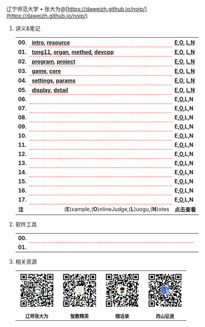 辽宁师范大学 &bull; 张大为@[https://daweizh.github.io/noip/](https://daweizh.github.io/noip/)

1. 讲义&笔记
    <table style="border:0px;width:100%;">
    <tr>
      <th style="border:0px;text-align:left;width:50px;">00.</th>
      <th style="border:0px; border-bottom:1px dashed red;width:100%;">
        <a href='handout/00/1.intro.html'>intro</a>,
        <a href='handout/00/2.resource.html'>resource</a>
      </th>
      <th style="border:0px;white-space:nowrap;">
        <a href='handout/00/example.html'>E</a>,<a href='handout/00/openjudge.html'>O</a>,
        <a href='handout/00/luogu.html'>L</a>,<a href='handout/00/notes.html'>N</a>
      </th>
    </tr>
    <tr>
      <th style="border:0px;text-align:left;width:50px;">01.</th>
      <th style="border:0px; border-bottom:1px dashed red;width:100%;">
        <a href='handout/01/1.tong11.html'>tong11</a>,
        <a href='handout/01/2.organ.html'>organ</a>,
        <a href='handout/01/3.method.html'>method</a>,
        <a href='handout/01/4.devcpp.html'>devcpp</a>
      </th>
      <th style="border:0px;white-space:nowrap;">
        <a href='handout/01/example.html'>E</a>,<a href='handout/01/openjudge.html'>O</a>,
        <a href='handout/01/luogu.html'>L</a>,<a href='handout/01/notes.html'>N</a>
      </th>
    </tr>
    <tr>
      <th style="border:0px;text-align:left;width:50px;">02.</th>
      <th style="border:0px; border-bottom:1px dashed red;width:100%;">
        <a href='handout/02/1.program.html'>program</a>,
        <a href='handout/02/2.project.html'>project</a>
      </th>
      <th style="border:0px;white-space:nowrap;">
        <a href='handout/02/example.html'>E</a>,<a href='handout/02/openjudge.html'>O</a>,
        <a href='handout/02/luogu.html'>L</a>,<a href='handout/02/notes.html'>N</a>
      </th>
    </tr>
    <tr>
      <th style="border:0px;text-align:left;width:50px;">03.</th>
      <th style="border:0px; border-bottom:1px dashed red;width:100%;">
        <a href='handout/03/1.game.html'>game</a>,
        <a href='handout/03/2.core.html'>core</a>
      </th>
      <th style="border:0px;white-space:nowrap;">
        <a href='handout/03/example.html'>E</a>,<a href='handout/03/openjudge.html'>O</a>,
        <a href='handout/03/luogu.html'>L</a>,<a href='handout/03/notes.html'>N</a>
      </th>
    </tr>
    <tr>
      <th style="border:0px;text-align:left;width:50px;">04.</th>
      <th style="border:0px; border-bottom:1px dashed red;width:100%;">
        <a href='handout/04/1.settings.html'>settings</a>,
        <a href='handout/04/2.params.html'>params</a>
      </th>
      <th style="border:0px;white-space:nowrap;">
        <a href='handout/04/example.html'>E</a>,<a href='handout/04/openjudge.html'>O</a>,
        <a href='handout/04/luogu.html'>L</a>,<a href='handout/04/notes.html'>N</a>
      </th>
    </tr>
    <tr>
      <th style="border:0px;text-align:left;width:50px;">05.</th>
      <th style="border:0px; border-bottom:1px dashed red;width:100%;">
        <a href='handout/05/1.display.html'>display</a>,
        <a href='handout/05/2.detail.html'>detail</a>
      </th>
      <th style="border:0px;white-space:nowrap;">
        <a href='handout/05/example.html'>E</a>,<a href='handout/05/openjudge.html'>O</a>,
        <a href='handout/05/luogu.html'>L</a>,<a href='handout/05/notes.html'>N</a>
      </th>
    </tr>

    <tr>
      <th style="border:0px;text-align:left;width:50px;">06.</th>
      <th style="border:0px; border-bottom:1px dashed red;width:100%;">
        <!-- <a href='handout/06/1.intro.html'></a>,
        <a href='handout/06/2.resource.html'></a> -->
      </th>
      <th style="border:0px;white-space:nowrap;">
        E,<a href='handout/06/openjudge.html'>O</a>,L,N
        <!-- <a href='handout/06/example.html'>E</a>,<a href='handout/06/openjudge.html'>O</a>,
        <a href='handout/06/luogu.html'>L</a>,<a href='handout/06/notes.html'>N</a> -->
      </th>
    </tr>
    <tr>
      <th style="border:0px;text-align:left;width:50px;">07.</th>
      <th style="border:0px; border-bottom:1px dashed red;width:100%;">
        <!-- <a href='handout/07/1.intro.html'></a>,
        <a href='handout/07/2.resource.html'></a> -->
      </th>
      <th style="border:0px;white-space:nowrap;">
        E,<a href='handout/07/openjudge.html'>O</a>,L,N
        <!-- <a href='handout/07/example.html'>E</a>,<a href='handout/07/openjudge.html'>O</a>,
        <a href='handout/07/luogu.html'>L</a>,<a href='handout/07/notes.html'>N</a> -->
      </th>
    </tr>
    <tr>
      <th style="border:0px;text-align:left;width:50px;">08.</th>
      <th style="border:0px; border-bottom:1px dashed red;width:100%;">
        <!-- <a href='handout/08/1.intro.html'></a>,
        <a href='handout/08/2.resource.html'></a> -->
      </th>
      <th style="border:0px;white-space:nowrap;">
        E,<a href='handout/08/openjudge.html'>O</a>,L,N
        <!-- <a href='handout/08/example.html'>E</a>,<a href='handout/08/openjudge.html'>O</a>,
        <a href='handout/08/luogu.html'>L</a>,<a href='handout/08/notes.html'>N</a> -->
      </th>
    </tr>
    <tr>
      <th style="border:0px;text-align:left;width:50px;">09.</th>
      <th style="border:0px; border-bottom:1px dashed red;width:100%;">
        <!-- <a href='handout/09/1.intro.html'></a>,
        <a href='handout/09/2.resource.html'></a> -->
      </th>
      <th style="border:0px;white-space:nowrap;">
        E,<a href='handout/09/openjudge.html'>O</a>,L,N
        <!-- <a href='handout/09/example.html'>E</a>,<a href='handout/09/openjudge.html'>O</a>,
        <a href='handout/09/luogu.html'>L</a>,<a href='handout/09/notes.html'>N</a> -->
      </th>
    </tr>
    <tr>
      <th style="border:0px;text-align:left;width:50px;">10.</th>
      <th style="border:0px; border-bottom:1px dashed red;width:100%;">
        <!-- <a href='handout/10/1.intro.html'></a>,
        <a href='handout/10/2.resource.html'></a> -->
      </th>
      <th style="border:0px;white-space:nowrap;">
        E,<a href='handout/10/openjudge.html'>O</a>,L,N
        <!-- <a href='handout/10/example.html'>E</a>,<a href='handout/10/openjudge.html'>O</a>,
        <a href='handout/10/luogu.html'>L</a>,<a href='handout/10/notes.html'>N</a> -->
      </th>
    </tr>
    <tr>
      <th style="border:0px;text-align:left;width:50px;">11.</th>
      <th style="border:0px; border-bottom:1px dashed red;width:100%;">
        <!-- <a href='handout/11/1.intro.html'></a>,
        <a href='handout/11/2.resource.html'></a> -->
      </th>
      <th style="border:0px;white-space:nowrap;">
        E,<a href='handout/11/openjudge.html'>O</a>,L,N
        <!-- <a href='handout/11/example.html'>E</a>,<a href='handout/11/openjudge.html'>O</a>,
        <a href='handout/11/luogu.html'>L</a>,<a href='handout/11/notes.html'>N</a> -->
      </th>
    </tr>
    <tr>
      <th style="border:0px;text-align:left;width:50px;">12.</th>
      <th style="border:0px; border-bottom:1px dashed red;width:100%;">
        <!-- <a href='handout/11/1.intro.html'></a>,
        <a href='handout/11/2.resource.html'></a> -->
      </th>
      <th style="border:0px;white-space:nowrap;">
        E,<a href='handout/12/openjudge.html'>O</a>,L,N
        <!-- <a href='handout/11/example.html'>E</a>,<a href='handout/11/openjudge.html'>O</a>,
        <a href='handout/11/luogu.html'>L</a>,<a href='handout/11/notes.html'>N</a> -->
      </th>
    </tr>
    <tr>
      <th style="border:0px;text-align:left;width:50px;">13.</th>
      <th style="border:0px; border-bottom:1px dashed red;width:100%;">
        <!-- <a href='handout/11/1.intro.html'></a>,
        <a href='handout/11/2.resource.html'></a> -->
      </th>
      <th style="border:0px;white-space:nowrap;">
        E,<a href='handout/13/openjudge.html'>O</a>,L,N
        <!-- <a href='handout/11/example.html'>E</a>,<a href='handout/11/openjudge.html'>O</a>,
        <a href='handout/11/luogu.html'>L</a>,<a href='handout/11/notes.html'>N</a> -->
      </th>
    </tr>
    <tr>
      <th style="border:0px;text-align:left;width:50px;">14.</th>
      <th style="border:0px; border-bottom:1px dashed red;width:100%;">
        <!-- <a href='handout/11/1.intro.html'></a>,
        <a href='handout/11/2.resource.html'></a> -->
      </th>
      <th style="border:0px;white-space:nowrap;">
        E,<a href='handout/14/openjudge.html'>O</a>,L,N
        <!-- <a href='handout/11/example.html'>E</a>,<a href='handout/11/openjudge.html'>O</a>,
        <a href='handout/11/luogu.html'>L</a>,<a href='handout/11/notes.html'>N</a> -->
      </th>
    </tr>
    <tr>
      <th style="border:0px;text-align:left;width:50px;">15.</th>
      <th style="border:0px; border-bottom:1px dashed red;width:100%;">
        <!-- <a href='handout/11/1.intro.html'></a>,
        <a href='handout/11/2.resource.html'></a> -->
      </th>
      <th style="border:0px;white-space:nowrap;">
        E,<a href='handout/15/openjudge.html'>O</a>,L,N
        <!-- <a href='handout/11/example.html'>E</a>,<a href='handout/11/openjudge.html'>O</a>,
        <a href='handout/11/luogu.html'>L</a>,<a href='handout/11/notes.html'>N</a> -->
      </th>
    </tr>
    <tr>
      <th style="border:0px;text-align:left;width:50px;">16.</th>
      <th style="border:0px; border-bottom:1px dashed red;width:100%;">
        <!-- <a href='handout/11/1.intro.html'></a>,
        <a href='handout/11/2.resource.html'></a> -->
      </th>
      <th style="border:0px;white-space:nowrap;">
        E,<a href='handout/16/openjudge.html'>O</a>,L,N
        <!-- <a href='handout/11/example.html'>E</a>,<a href='handout/11/openjudge.html'>O</a>,
        <a href='handout/11/luogu.html'>L</a>,<a href='handout/11/notes.html'>N</a> -->
      </th>
    </tr>
    <tr>
      <th style="border:0px;text-align:left;width:50px;">17.</th>
      <th style="border:0px; border-bottom:1px dashed red;width:100%;">
        <!-- <a href='handout/11/1.intro.html'></a>,
        <a href='handout/11/2.resource.html'></a> -->
      </th>
      <th style="border:0px;white-space:nowrap;">
        E,<a href='handout/17/openjudge.html'>O</a>,L,N
        <!-- <a href='handout/11/example.html'>E</a>,<a href='handout/11/openjudge.html'>O</a>,
        <a href='handout/11/luogu.html'>L</a>,<a href='handout/11/notes.html'>N</a> -->
      </th>
    </tr>



    <tr>
      <th style="border:0px;text-align:left;width:50px;">注</th>
      <td style="border:0px;text-align:right;width:100%;">(<b>E</b>)xample,(<b>O</b>)nlineJudge,(<b>L</b>)uogu,(<b>N</b>)otes</td>
      <th style="border:0px;white-space:nowrap;">点击查看</th>
    </tr>
    </table>
2. 软件工具
    <table style="border:0px;width:100%;">
    <tr>
      <th style="border:0px;text-align:left;width:50px;">00.</th>
      <th style="border:0px; border-bottom:1px dashed red;width:100%;">
        <!-- <a href='00/1.intro.html'>1.intro</a>,
        <a href='00/2.level.html'>2.level</a>,
        <a href='00/3.pts.html'>3.pts</a>,
        <a href='00/4.resource.html'>4.resource</a> -->
      </th>
      <th style="border:0px;white-space:nowrap;">
        <!-- <a href='/.html'>下载</a>,
        <a href='/.html'>官网</a> -->
      </th>
    </tr>
    <tr>
      <th style="border:0px;text-align:left;width:50px;">01.</th>
      <th style="border:0px; border-bottom:1px dashed red;width:100%;">
        <!-- <a href='00/1.intro.html'>1.intro</a>,
        <a href='00/2.level.html'>2.level</a>,
        <a href='00/3.pts.html'>3.pts</a>,
        <a href='00/4.resource.html'>4.resource</a> -->
      </th>
      <th style="border:0px;white-space:nowrap;">
        <!-- <a href='/.html'>下载</a>,
        <a href='/.html'>官网</a> -->
      </th>
    </tr>
    </table>

3. 相关资源
    <table style="border:0px;font-size:12px;width:100%">
    <tr>
    <td style="border:0px;">
      <img src="assets/me/img/zdw.jpg" width="100">
    </td><td style="border:0px;">
      <img src="assets/me/img/idea.jpg" width="100">
    </td><td style="border:0px;">
      <img src="assets/me/img/shl.jpg" width="100">
    </td><td style="border:0px;">
      <img src="assets/me/img/xszt.jpg" width="100">
    </td>
    </tr>
    <tr>
    <th style="border:0px;text-align:center;">辽师张大为</th>
    <th style="border:0px;text-align:center;">智数精英</th>
    <th style="border:0px;text-align:center;">随话录</th>
    <th style="border:0px;text-align:center;">西山征途</th>
    </tr>
    </table>
